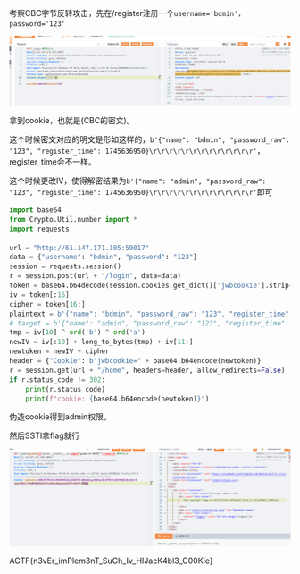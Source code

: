 考察CBC字节反转攻击，先在/register注册一个`username='bdmin'，password='123'`

![](img/4-26-1.png)

拿到cookie，也就是(CBC的密文)。

这个时候密文对应的明文是形如这样的，`b'{"name": "bdmin", "password_raw": "123", "register_time": 1745636950}\r\r\r\r\r\r\r\r\r\r\r\r\r'`，register_time会不一样。

这个时候更改IV，使得解密结果为`b'{"name": "admin", "password_raw": "123", "register_time": 1745636950}\r\r\r\r\r\r\r\r\r\r\r\r\r'`即可

```py
import base64
from Crypto.Util.number import *
import requests

url = "http://61.147.171.105:50017"
data = {"username": "bdmin", "password": "123"}
session = requests.session()
r = session.post(url + "/login", data=data)
token = base64.b64decode(session.cookies.get_dict()['jwbcookie'].strip())
iv = token[:16]
cipher = token[16:]
plaintext = b'{"name": "bdmin", "password_raw": "123", "register_time": 1745636950}\r\r\r\r\r\r\r\r\r\r\r\r\r'
# target = b'{"name": "admin", "password_raw": "123", "register_time": 1745636950}\r\r\r\r\r\r\r\r\r\r\r\r\r'
tmp = iv[10] ^ ord('b') ^ ord('a')
newIV = iv[:10] + long_to_bytes(tmp) + iv[11:]
newtoken = newIV + cipher
header = {"Cookie": b"jwbcookie=" + base64.b64encode(newtoken)}
r = session.get(url + "/home", headers=header, allow_redirects=False)
if r.status_code != 302:
    print(r.status_code)
    print(f"cookie: {base64.b64encode(newtoken)}")
```

伪造cookie得到admin权限。

然后SSTI拿flag就行

![](img/4-26-2.png)

ACTF{n3vEr_imPlem3nT_SuCh_Iv_HIJacK4bl3_C00Kie}